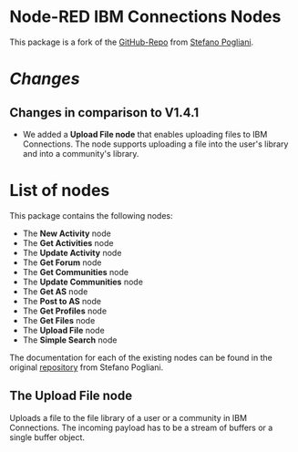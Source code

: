 Node-RED IBM Connections Nodes
=====================================

This package is a fork of the [GitHub-Repo](https://github.com/stefanopog/node-red-contrib-ibmconnections) from [Stefano Pogliani](https://github.com/stefanopog).

# *Changes*
## Changes in comparison to V1.4.1
* We added a **Upload File node** that enables uploading files to IBM Connections. The node supports uploading a file into the user's library and into a community's library.

# List of nodes

This package contains the following nodes: 

- The **New Activity** node
- The **Get Activities** node
- The **Update Activity** node
- The **Get Forum** node
- The **Get Communities** node
- The **Update Communities** node
- The **Get AS** node
- The **Post to AS** node
- The **Get Profiles** node
- The **Get Files** node
- The **Upload File** node
- The **Simple Search** node

The documentation for each of the existing nodes can be found in the original [repository](https://github.com/stefanopog/node-red-contrib-ibmconnections) from Stefano Pogliani.

## The Upload File node
Uploads a file to the file library of a user or a community in IBM Connections. The incoming payload has to be a stream of buffers or a single buffer object. 


